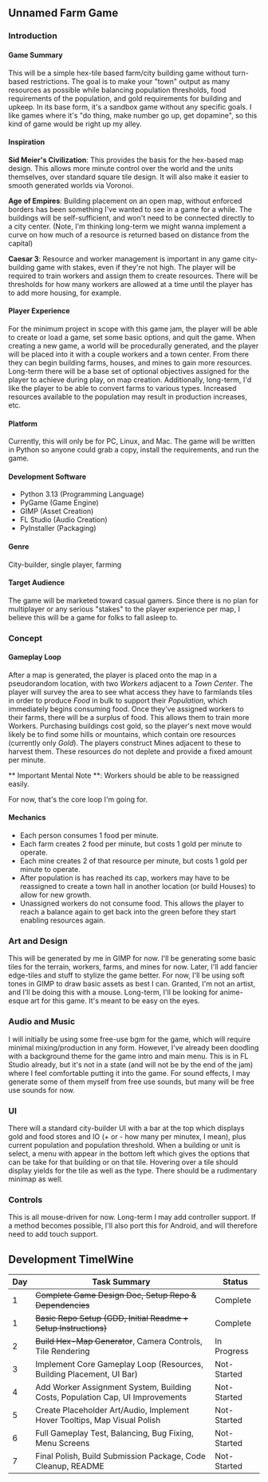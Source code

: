 ## Unnamed Farm Game

### Introduction

#### Game Summary

This will be a simple hex-tile based farm/city building game without turn-based restrictions.  The goal is to make your "town" output as many resources as possible while balancing population thresholds, food requirements of the population, and gold requirements for building and upkeep.  In its base form, it's a sandbox game without any specific goals.  I like games where it's "do thing, make number go up, get dopamine", so this kind of game would be right up my alley.

#### Inspiration

**Sid Meier's Civilization**: This provides the basis for the hex-based map design.  This allows more minute control over the world and the units themselves, over standard square tile design.  It will also make it easier to smooth generated worlds via Voronoi.

**Age of Empires**: Building placement on an open map, without enforced borders has been something I've wanted to see in a game for a while.  The buildings will be self-sufficient, and won't need to be connected directly to a city center.  (Note, I'm thinking long-term we might wanna implement a curve on how much of a resource is returned based on distance from the capital)

**Caesar 3**: Resource and worker management is important in any game city-building game with stakes, even if they're not high.  The player will be required to train workers and assign them to create resources.  There will be thresholds for how many workers are allowed at a time until the player has to add more housing, for example.

#### Player Experience

For the minimum project in scope with this game jam, the player will be able to create or load a game, set some basic options, and quit the game.  When creating a new game, a world will be procedurally generated, and the player will be placed into it with a couple workers and a town center.  From there they can begin building farms, houses, and mines to gain more resources.  Long-term there will be a base set of optional objectives assigned for the player to achieve during play, on map creation.  Additionally, long-term, I'd like the player to be able to convert farms to various types.  Increased resources available to the population may result in production increases, etc.

#### Platform

Currently, this will only be for PC, Linux, and Mac.  The game will be written in Python so anyone could grab a copy, install the requirements, and run the game.

#### Development Software

* Python 3.13 (Programming Language)
* PyGame (Game Engine)
* GIMP (Asset Creation)
* FL Studio (Audio Creation)
* PyInstaller (Packaging)

#### Genre

City-builder, single player, farming

#### Target Audience

The game will be marketed toward casual gamers.  Since there is no plan for multiplayer or any serious "stakes" to the player experience per map, I believe this will be a game for folks to fall asleep to.  

### Concept

#### Gameplay Loop

After a map is generated, the player is placed onto the map in a pseudorandom location, with two *Workers* adjacent to a *Town Center*.  The player will survey the area to see what access they have to farmlands tiles in order to produce *Food* in bulk to support their *Population*, which immediately begins consuming food.  Once they've assigned workers to their farms, there will be a surplus of food.  This allows them to train more Workers.  Purchasing buildings cost gold, so the player's next move would likely be to find some hills or mountains, which contain ore resources (currently only *Gold*).  The players construct Mines adjacent to these to harvest them.  These resources do not deplete and provide a fixed amount per minute.

** Important Mental Note **: Workers should be able to be reassigned easily.

For now, that's the core loop I'm going for.

#### Mechanics

* Each person consumes 1 food per minute.
* Each farm creates 2 food per minute, but costs 1 gold per minute to operate.
* Each mine creates 2 of that resource per minute, but costs 1 gold per minute to operate.
* After population is has reached its cap, workers may have to be reassigned to create a town hall in another location (or build Houses) to allow for new growth.
* Unassigned workers do not consume food.  This allows the player to reach a balance again to get back into the green before they start enabling resources again.

### Art and Design

This will be generated by me in GIMP for now.  I'll be generating some basic tiles for the terrain, workers, farms, and mines for now.  Later, I'll add fancier edge-tiles and stuff to stylize the game better.  For now, I'll be using soft tones in GIMP to draw basic assets as best I can.  Granted, I'm not an artist, and I'll be doing this with a mouse.  Long-term, I'll be looking for anime-esque art for this game.  It's meant to be easy on the eyes.  

### Audio and Music

I will initially be using some free-use bgm for the game, which will require minimal mixing/production in any form.  However, I've already been doodling with a background theme for the game intro and main menu.  This is in FL Studio already, but it's not in a state (and will not be by the end of the jam) where I feel comfortable putting it into the game.  For sound effects, I may generate some of them myself from free use sounds, but many will be free use sounds for now.

### UI

There will a standard city-builder UI with a bar at the top which displays gold and food stores and IO (+ or - how many per minutex, I mean), plus current population and population threshold.  When a building or unit is select, a menu with appear in the bottom left which gives the options that can be take for that building or on that tile.  Hovering over a tile should display yields for the tile as well as the type.  There should be a rudimentary minimap as well.

### Controls

This is all mouse-driven for now.  Long-term I may add controller support.  If a method becomes possible, I'll also port this for Android, and will therefore need to add touch support.

## Development TimelWine

| Day | Task Summary | Status |
| --- | ------------ | ------ |
| 1 | ~~Complete Game Design Doc, Setup Repo & Dependencies~~ | Complete |
| 1 | ~~Basic Repo Setup (GDD, Initial Readme + Setup Instructions)~~ | Complete |
| 2 | ~~Build Hex-Map Generator~~, Camera Controls, Tile Rendering | In Progress |
| 3 | Implement Core Gameplay Loop (Resources, Building Placement, UI Bar) | Not-Started |
| 4 | Add Worker Assignment System, Building Costs, Population Cap, UI Improvements | Not-Started |
| 5 | Create Placeholder Art/Audio, Implement Hover Tooltips, Map Visual Polish | Not-Started |
| 6 | Full Gameplay Test, Balancing, Bug Fixing, Menu Screens | Not-Started |
| 7 | Final Polish, Build Submission Package, Code Cleanup, README | Not-Started |
